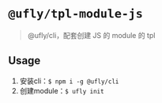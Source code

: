 # `@ufly/tpl-module-js`

> @ufly/cli，配套创建 JS 的 module 的 tpl

## Usage
1. 安装cli：`$ npm i -g @ufly/cli`
2. 创建module：`$ ufly init`